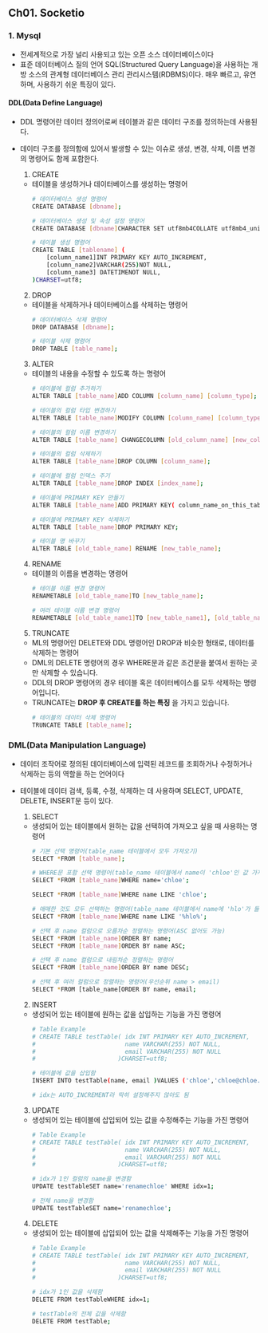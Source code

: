 ## Ch01. Socketio

### 1. Mysql
- 전세계적으로 가장 널리 사용되고 있는 오픈 소스 데이터베이스이다
- 표준 데이터베이스 질의 언어 SQL(Structured Query Language)을 사용하는 개방 소스의 관계형 데이터베이스 관리 관리시스템(RDBMS)이다. 매우 빠르고, 유연하며, 사용하기 쉬운 특징이 있다.

#### DDL(Data Define Language)
- DDL 명령어란 데이터 정의어로써 테이블과 같은 데이터 구조를 정의하는데 사용된다.
- 데이터 구조를 정의함에 있어서 발생할 수 있는 이슈로 생성, 변경, 삭제, 이름 변경의 명령어도 함께 포함한다.

  1. CREATE
  - 테이블을 생성하거나 데이터베이스를 생성하는 명령어
    ```bash
    # 데이터베이스 생성 명령어
    CREATE DATABASE [dbname];
    
    # 데이터베이스 생성 및 속성 설정 명령어
    CREATE DATABASE [dbname]CHARACTER SET utf8mb4COLLATE utf8mb4_unicode_ci;

    # 테이블 생성 명령어
    CREATE TABLE [tablename] (
        [column_name1]INT PRIMARY KEY AUTO_INCREMENT,
        [column_name2]VARCHAR(255)NOT NULL,
        [column_name3] DATETIMENOT NULL,
    )CHARSET=utf8;
    ```

  2. DROP
  - 테이블을 삭제하거나 데이터베이스를 삭제하는 명령어
    ```bash
    # 데이터베이스 삭제 명령어
    DROP DATABASE [dbname];

    # 테이블 삭제 명령어
    DROP TABLE [table_name];
    ```

  3. ALTER
  - 테이블의 내용을 수정할 수 있도록 하는 명령어
    ```bash
    # 테이블에 컬럼 추가하기
    ALTER TABLE [table_name]ADD COLUMN [column_name] [column_type];
    
    # 테이블의 컬럼 타입 변경하기
    ALTER TABLE [table_name]MODIFY COLUMN [column_name] [column_type];
    
    # 테이블의 컬럼 이름 변경하기
    ALTER TABLE [table_name] CHANGECOLUMN [old_column_name] [new_column_name] [new_column_type];
    
    # 테이블의 컬럼 삭제하기
    ALTER TABLE [table_name]DROP COLUMN [column_name];
    
    # 테이블에 컬럼 인덱스 주기
    ALTER TABLE [table_name]DROP INDEX [index_name];
    
    # 테이블에 PRIMARY KEY 만들기
    ALTER TABLE [table_name]ADD PRIMARY KEY( column_name_on_this_table );
    
    # 테이블에 PRIMARY KEY 삭제하기
    ALTER TABLE [table_name]DROP PRIMARY KEY;
    
    # 테이블 명 바꾸기
    ALTER TABLE [old_table_name] RENAME [new_table_name];
    ```

  4. RENAME
  - 테이블의 이름을 변경하는 명령어
    ```bash
    # 테이블 이름 변경 명령어
    RENAMETABLE [old_table_name]TO [new_table_name];
    
    # 여러 테이블 이름 변경 명령어
    RENAMETABLE [old_table_name1]TO [new_table_name1], [old_table_name2]TO [new_table_name2];
    ```

  5. TRUNCATE
  - ML의 명령어인 DELETE와 DDL 명령어인 DROP과 비슷한 형태로, 데이터를 삭제하는 명령어
  - DML의 DELETE 명령어의 경우 WHERE문과 같은 조건문을 붙여서 원하는 곳만 삭제할 수 있습니다.
  - DDL의 DROP 명령어의 경우 테이블 혹은 데이터베이스를 모두 삭제하는 명령어입니다.
  - TRUNCATE는 **DROP 후 CREATE를 하는 특징** 을 가지고 있습니다. 
    ```bash
    # 테이블의 데이터 삭제 명령어
    TRUNCATE TABLE [table_name];
    ```

### DML(Data Manipulation Language)
- 데이터 조작어로 정의된 데이터베이스에 입력된 레코드를 조회하거나 수정하거나 삭제하는 등의 역할을 하는 언어이다
- 테이블에 데이터 검색, 등록, 수정, 삭제하는 데 사용하며 SELECT, UPDATE, DELETE, INSERT문 등이 있다.

  1. SELECT
  - 생성되어 있는 테이블에서 원하는 값을 선택하여 가져오고 싶을 때 사용하는 명령어
    ```bash
    # 기본 선택 명령어(table_name 테이블에서 모두 가져오기)
    SELECT *FROM [table_name];
    
    # WHERE문 포함 선택 명령어(table_name 테이블에서 name이 'chloe'인 값 가져오기
    SELECT *FROM [table_name]WHERE name='chloe';
    
    SELECT *FROM [table_name]WHERE name LIKE 'chloe';
    
    # 애매한 것도 모두 선택하는 명령어(table_name 테이블에서 name에 'hlo'가 들어가는 것 모두 가져오기)
    SELECT *FROM [table_name]WHERE name LIKE '%hlo%';
    
    # 선택 후 name 컬럼으로 오름차순 정렬하는 명령어(ASC 없어도 가능)
    SELECT *FROM [table_name]ORDER BY name;
    SELECT *FROM [table_name]ORDER BY name ASC;
    
    # 선택 후 name 컬럼으로 내림차순 정렬하는 명령어
    SELECT *FROM [table_name]ORDER BY name DESC;
    
    # 선택 후 여러 컬럼으로 정렬하는 명령어(우선순위 name > email)
    SELECT *FROM [table_name[ORDER BY name, email;
    ```

  2. INSERT
  - 생성되어 있는 테이블에 원하는 값을 삽입하는 기능을 가진 명령어
    ```bash
    # Table Example
    # CREATE TABLE testTable( idx INT PRIMARY KEY AUTO_INCREMENT,
    #                         name VARCHAR(255) NOT NULL,
    #                         email VARCHAR(255) NOT NULL
    #                       )CHARSET=utf8;
    
    # 테이블에 값을 삽입함
    INSERT INTO testTable(name, email )VALUES ('chloe','chloe@chloe.com');
    
    # idx는 AUTO_INCREMENT라 딱히 설정해주지 않아도 됨
    ```

  3. UPDATE
  - 생성되어 있는 테이블에 삽입되어 있는 값을 수정해주는 기능을 가진 명령어
    ```bash
    # Table Example
    # CREATE TABLE testTable( idx INT PRIMARY KEY AUTO_INCREMENT,
    #                         name VARCHAR(255) NOT NULL,
    #                         email VARCHAR(255) NOT NULL
    #                       )CHARSET=utf8;
    
    # idx가 1인 컬럼의 name을 변경함
    UPDATE testTableSET name='renamechloe' WHERE idx=1;
    
    # 전체 name을 변경함
    UPDATE testTableSET name='renamechloe';
    ```

  4. DELETE
  - 생성되어 있는 테이블에 삽입되어 있는 값을 삭제해주는 기능을 가진 명령어
    ```bash
    # Table Example
    # CREATE TABLE testTable( idx INT PRIMARY KEY AUTO_INCREMENT,
    #                         name VARCHAR(255) NOT NULL,
    #                         email VARCHAR(255) NOT NULL
    #                       )CHARSET=utf8;
    
    # idx가 1인 값을 삭제함
    DELETE FROM testTableWHERE idx=1;
    
    # testTable의 전체 값을 삭제함
    DELETE FROM testTable;
    ```